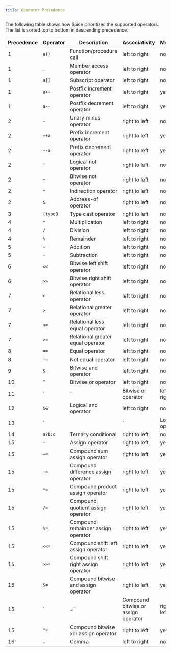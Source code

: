 ```yaml
---
title: Operator Precedence
---
```


The following table shows how Spice prioritizes the supported operators. The list is sorted top to bottom in descending precedence.

| Precedence | Operator | Description                          | Associativity | Modifying |
| ---------- | -------- | ------------------------------------ | ------------- | --------- |
| 1          | `a()`    | Function/procedure call              | left to right | no        |
| 1          | `.`      | Member access operator               | left to right | no        |
| 1          | `a[]`    | Subscript operator                   | left to right | no        |
| 1          | `a++`    | Postfix increment operator           | left to right | yes       |
| 1          | `a--`    | Postfix decrement operator           | left to right | yes       |
| 2          | `-`      | Unary minus operator                 | right to left | no        |
| 2          | `++a`    | Prefix increment operator            | right to left | yes       |
| 2          | `--a`    | Prefix decrement operator            | right to left | yes       |
| 2          | `!`      | Logical not operator                 | right to left | no        |
| 2          | `~`      | Bitwise not operator                 | right to left | no        |
| 2          | `*`      | Indirection operator                 | right to left | no        |
| 2          | `&`      | Address-of operator                  | right to left | no        |
| 3          | `(type)` | Type cast operator                   | right to left | no        |
| 4          | `*`      | Multiplication                       | left to right | no        |
| 4          | `/`      | Division                             | left to right | no        |
| 4          | `%`      | Remainder                            | left to right | no        |
| 5          | `+`      | Addition                             | left to right | no        |
| 5          | `-`      | Subtraction                          | left to right | no        |
| 6          | `<<`     | Bitwise left shift operator          | left to right | no        |
| 6          | `>>`     | Bitwise right shift operator         | left to right | no        |
| 7          | `<`      | Relational less operator             | left to right | no        |
| 7          | `>`      | Relational greater operator          | left to right | no        |
| 7          | `<=`     | Relational less equal operator       | left to right | no        |
| 7          | `>=`     | Relational greater equal operator    | left to right | no        |
| 8          | `==`     | Equal operator                       | left to right | no        |
| 8          | `!=`     | Not equal operator                   | left to right | no        |
| 9          | `&`      | Bitwise and operator                 | left to right | no        |
| 10         | `^`      | Bitwise or operator                  | left to right | no        |
| 11         | `|`      | Bitwise or operator                  | left to right | no        |
| 12         | `&&`     | Logical and operator                 | left to right | no        |
| 13         | `||`     | Logical or operator                  | left to right | no        |
| 14         | `a?b:c`  | Ternary conditional                  | right to left | no        |
| 15         | `=`      | Assign operator                      | right to left | yes       |
| 15         | `+=`     | Compound sum assign operator         | right to left | yes       |
| 15         | `-=`     | Compound difference assign operator  | right to left | yes       |
| 15         | `*=`     | Compound product assign operator     | right to left | yes       |
| 15         | `/=`     | Compound quotient assign operator    | right to left | yes       |
| 15         | `%=`     | Compound remainder assign operator   | right to left | yes       |
| 15         | `<<=`    | Compound shift left assign operator  | right to left | yes       |
| 15         | `>>=`    | Compound shift right assign operator | right to left | yes       |
| 15         | `&=`     | Compound bitwise and assign operator | right to left | yes       |
| 15         | `|=`     | Compound bitwise or assign operator  | right to left | yes       |
| 15         | `^=`     | Compound bitwise xor assign operator | right to left | yes       |
| 16         | `,`      | Comma                                | left to right | no        |